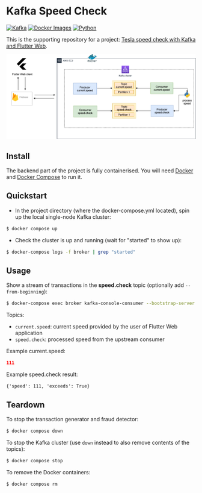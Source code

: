 # Kafka Speed Check 

[![Kafka](https://img.shields.io/badge/streaming_platform-kafka-black.svg?style=flat-square)](https://kafka.apache.org)
[![Docker Images](https://img.shields.io/badge/docker_images-confluent-orange.svg?style=flat-square)](https://github.com/confluentinc/cp-docker-images)
[![Python](https://img.shields.io/badge/python-3.5+-blue.svg?style=flat-square)](https://www.python.org)

This is the supporting repository for a project: [Tesla speed check with Kafka and Flutter Web](https://nurbolsakenov.com/tech/tesla-speed-check).

![Design](https://raw.githubusercontent.com/nsakenov/kafka_speed_check/master/architecture.png)

## Install

The backend part of the project is fully containerised. You will need [Docker](https://docs.docker.com/install/) and [Docker Compose](https://docs.docker.com/compose/) to run it.


## Quickstart

- In the project directory (where the docker-compose.yml located), spin up the local single-node Kafka cluster:

```bash
$ docker compose up
```

- Check the cluster is up and running (wait for "started" to show up):

```bash
$ docker-compose logs -f broker | grep "started"
```


## Usage

Show a stream of transactions in the **speed.check** topic (optionally add `--from-beginning`):

```bash
$ docker-compose exec broker kafka-console-consumer --bootstrap-server localhost:9092 --topic speed.check
```

Topics:

- `current.speed`: current speed provided by the user of Flutter Web application
- `speed.check`: processed speed from the upstream consumer

Example current.speed:

```json
111
```
Example speed.check result:
```
{'speed': 111, 'exceeds': True}
```

## Teardown

To stop the transaction generator and fraud detector:

```bash
$ docker compose down
```

To stop the Kafka cluster (use `down`  instead to also remove contents of the topics):

```bash
$ docker compose stop
```

To remove the Docker containers:

```bash
$ docker compose rm
```
